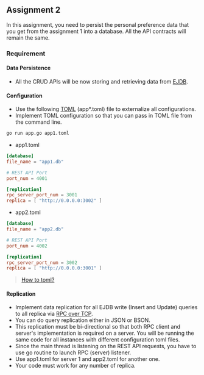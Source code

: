 ## Assignment 2

In this assignment, you need to persist the personal preference data that you get from the assignment 1 into a database. All the API contracts will remain the same.


### Requirement

#### Data Persistence
* All the CRUD APIs will be now storing and retrieving data from [EJDB](http://ejdb.org/doc/snippets.html#go).

#### Configuration

* Use the following [TOML](https://github.com/toml-lang/toml) (app*.toml) file to externalize all configurations. 
* Implement TOML configuration so that you can pass in TOML file from the command line.

```sh
go run app.go app1.toml
```

* app1.toml
```toml
[database]
file_name = "app1.db"

# REST API Port
port_num = 4001

[replication]
rpc_server_port_num = 3001
replica = [ "http://0.0.0.0:3002" ]
```

* app2.toml
```toml
[database]
file_name = "app2.db"

# REST API Port
port_num = 4002

[replication]
rpc_server_port_num = 3002
replica = [ "http://0.0.0.0:3001" ]
```

> [How to toml?](https://github.com/naoina/toml/tree/master/_example) 

#### Replication
 * Implement data replication for all EJDB write (Insert and Update) queries to all replica via [RPC over TCP](https://gist.github.com/jordanorelli/2629049).
 * You can do query replication either in JSON or BSON.
 * This replication must be bi-directional so that both RPC client and server's implementation is required on a server. You will be running the same code for all instances with different configuration toml files.
 * Since the main thread is listening on the REST API requests, you have to use go routine to launch RPC (server) listener. 
 * Use app1.toml for server 1 and app2.toml for another one.
 * Your code must work for any number of replica.
 
